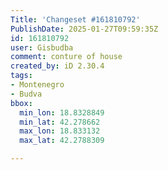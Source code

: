 ```yaml
---
Title: 'Changeset #161810792'
PublishDate: 2025-01-27T09:59:35Z
id: 161810792
user: Gisbudba
comment: conture of house
created_by: iD 2.30.4
tags:
- Montenegro
- Budva
bbox:
  min_lon: 18.8328849
  min_lat: 42.278662
  max_lon: 18.833132
  max_lat: 42.2788309

---
```

